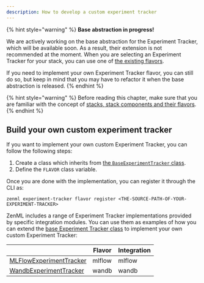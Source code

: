 ```yaml
---
description: How to develop a custom experiment tracker
---
```


{% hint style="warning" %}
**Base abstraction in progress!**

We are actively working on the base abstraction for the Experiment Tracker,
which  will be available soon. As a result, their extension is not recommended at
the moment. When you are selecting an Experiment Tracker for your stack, you can
use  one of [the existing flavors](./overview.md#experiment-tracker-flavors).

If you need to implement your own Experiment Tracker flavor, you can still do so,
but keep in mind that you may have to refactor it when the base abstraction
is released.
{% endhint %}

{% hint style="warning" %}
Before reading this chapter, make sure that you are familiar with the 
concept of [stacks, stack components and their flavors](../advanced-guide/stacks-components-flavors.md).  
{% endhint %}

## Build your own custom experiment tracker

If you want to implement your own custom Experiment Tracker, you can follow the
following steps:

1. Create a class which inherits from [the `BaseExperimentTracker` class](https://apidocs.zenml.io/latest/api_docs/experiment_trackers/#zenml.experiment_trackers.base_experiment_tracker.BaseExperimentTracker).
2. Define the `FLAVOR` class variable.

Once you are done with the implementation, you can register it through the CLI 
as:

```shell
zenml experiment-tracker flavor register <THE-SOURCE-PATH-OF-YOUR-EXPERIMENT-TRACKER>
```

ZenML includes a range of Experiment Tracker implementations provided by
specific integration modules. You can use them as examples of how you can extend
the [base Experiment Tracker class](https://apidocs.zenml.io/latest/api_docs/experiment_trackers/#zenml.experiment_trackers.base_experiment_tracker.BaseExperimentTracker)
to implement your own custom Experiment Tracker:

|                                                                                                                                                                                   | Flavor   | Integration |
|-----------------------------------------------------------------------------------------------------------------------------------------------------------------------------------|----------|-------------|
| [MLFlowExperimentTracker](https://apidocs.zenml.io/latest/api_docs/integrations/#zenml.integrations.mlflow.experiment_trackers.mlflow_experiment_tracker.MLFlowExperimentTracker) | mlflow   | mlflow      |
| [WandbExperimentTracker](https://apidocs.zenml.io/latest/api_docs/integrations/#zenml.integrations.wandb.experiment_trackers.wandb_experiment_tracker.WandbExperimentTracker)     | wandb    | wandb       |

